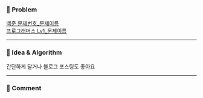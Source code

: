 ### 📕 Problem

[백준 문제번호_문제이름](url)  
[프로그래머스 Lv1_문제이름](url)

---

### 📗 Idea & Algorithm

간단하게 달거나 블로그 포스팅도 좋아요

---

### 📘 Comment

